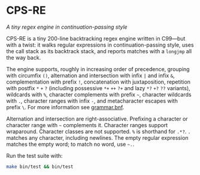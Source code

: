 # CPS-RE

_A tiny regex engine in continuation-passing style_

CPS-RE is a tiny 200-line backtracking regex engine written in C99—but with a twist: it walks regular expressions in continuation-passing style, uses the call stack as its backtrack stack, and reports matches with a `longjmp` all the way back.

The engine supports, roughly in increasing order of precedence, grouping with circumfix `()`, alternation and intersection with infix `|` and infix `&`, complementation with prefix `!`, concatenation with juxtaposition, repetition with postfix `*` `+` `?` (including possessive `*+` `++` `?+` and lazy `*?` `+?` `??` variants), wildcards with `%`, character complements with prefix `~`, character wildcards with `.`, character ranges with infix `-`, and metacharacter escapes with prefix `\`. For more information see [grammar.bnf](grammar.bnf).

Alternation and intersection are right-associative. Prefixing a character or character range with `~` complements it. Character ranges support wraparound. Character classes are not supported. `%` is shorthand for `.*?`. `.` matches any character, including newlines. The empty regular expression matches the empty word; to match no word, use `~.`.

Run the test suite with:

```sh
make bin/test && bin/test
```
